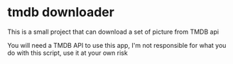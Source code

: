 # tmdb downloader

This is a small project that can download a set of picture from TMDB api

You will need a TMDB API to use this app, I'm not responsible for what you do with this script, use it at your own risk